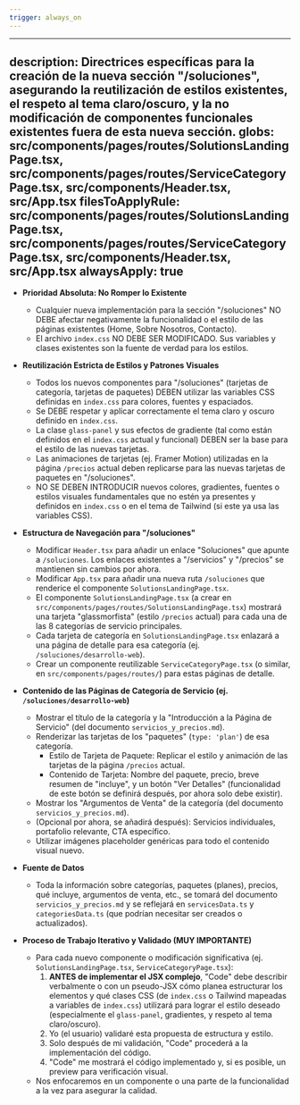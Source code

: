 ```yaml
---
trigger: always_on
---
```


---
description: Directrices específicas para la creación de la nueva sección "/soluciones", asegurando la reutilización de estilos existentes, el respeto al tema claro/oscuro, y la no modificación de componentes funcionales existentes fuera de esta nueva sección.
globs: src/components/pages/routes/SolutionsLandingPage.tsx, src/components/pages/routes/ServiceCategoryPage.tsx, src/components/Header.tsx, src/App.tsx
filesToApplyRule: src/components/pages/routes/SolutionsLandingPage.tsx, src/components/pages/routes/ServiceCategoryPage.tsx, src/components/Header.tsx, src/App.tsx
alwaysApply: true
---

- **Prioridad Absoluta: No Romper lo Existente**
    - Cualquier nueva implementación para la sección "/soluciones" NO DEBE afectar negativamente la funcionalidad o el estilo de las páginas existentes (Home, Sobre Nosotros, Contacto).
    - El archivo `index.css` NO DEBE SER MODIFICADO. Sus variables y clases existentes son la fuente de verdad para los estilos.

- **Reutilización Estricta de Estilos y Patrones Visuales**
    - Todos los nuevos componentes para "/soluciones" (tarjetas de categoría, tarjetas de paquetes) DEBEN utilizar las variables CSS definidas en `index.css` para colores, fuentes y espaciados.
    - Se DEBE respetar y aplicar correctamente el tema claro y oscuro definido en `index.css`.
    - La clase `glass-panel` y sus efectos de gradiente (tal como están definidos en el `index.css` actual y funcional) DEBEN ser la base para el estilo de las nuevas tarjetas.
    - Las animaciones de tarjetas (ej. Framer Motion) utilizadas en la página `/precios` actual deben replicarse para las nuevas tarjetas de paquetes en "/soluciones".
    - NO SE DEBEN INTRODUCIR nuevos colores, gradientes, fuentes o estilos visuales fundamentales que no estén ya presentes y definidos en `index.css` o en el tema de Tailwind (si este ya usa las variables CSS).

- **Estructura de Navegación para "/soluciones"**
    - Modificar `Header.tsx` para añadir un enlace "Soluciones" que apunte a `/soluciones`. Los enlaces existentes a "/servicios" y "/precios" se mantienen sin cambios por ahora.
    - Modificar `App.tsx` para añadir una nueva ruta `/soluciones` que renderice el componente `SolutionsLandingPage.tsx`.
    - El componente `SolutionsLandingPage.tsx` (a crear en `src/components/pages/routes/SolutionsLandingPage.tsx`) mostrará una tarjeta "glassmorfista" (estilo `/precios` actual) para cada una de las 8 categorías de servicio principales.
    - Cada tarjeta de categoría en `SolutionsLandingPage.tsx` enlazará a una página de detalle para esa categoría (ej. `/soluciones/desarrollo-web`).
    - Crear un componente reutilizable `ServiceCategoryPage.tsx` (o similar, en `src/components/pages/routes/`) para estas páginas de detalle.

- **Contenido de las Páginas de Categoría de Servicio (ej. `/soluciones/desarrollo-web`)**
    - Mostrar el título de la categoría y la "Introducción a la Página de Servicio" (del documento `servicios_y_precios.md`).
    - Renderizar las tarjetas de los "paquetes" (`type: 'plan'`) de esa categoría.
        - Estilo de Tarjeta de Paquete: Replicar el estilo y animación de las tarjetas de la página `/precios` actual.
        - Contenido de Tarjeta: Nombre del paquete, precio, breve resumen de "incluye", y un botón "Ver Detalles" (funcionalidad de este botón se definirá después, por ahora solo debe existir).
    - Mostrar los "Argumentos de Venta" de la categoría (del documento `servicios_y_precios.md`).
    - (Opcional por ahora, se añadirá después): Servicios individuales, portafolio relevante, CTA específico.
    - Utilizar imágenes placeholder genéricas para todo el contenido visual nuevo.

- **Fuente de Datos**
    - Toda la información sobre categorías, paquetes (planes), precios, qué incluye, argumentos de venta, etc., se tomará del documento `servicios_y_precios.md` y se reflejará en `servicesData.ts` y `categoriesData.ts` (que podrían necesitar ser creados o actualizados).

- **Proceso de Trabajo Iterativo y Validado (MUY IMPORTANTE)**
    - Para cada nuevo componente o modificación significativa (ej. `SolutionsLandingPage.tsx`, `ServiceCategoryPage.tsx`):
        1.  **ANTES de implementar el JSX complejo**, "Code" debe describir verbalmente o con un pseudo-JSX cómo planea estructurar los elementos y qué clases CSS (de `index.css` o Tailwind mapeadas a variables de `index.css`) utilizará para lograr el estilo deseado (especialmente el `glass-panel`, gradientes, y respeto al tema claro/oscuro).
        2.  Yo (el usuario) validaré esta propuesta de estructura y estilo.
        3.  Solo después de mi validación, "Code" procederá a la implementación del código.
        4.  "Code" me mostrará el código implementado y, si es posible, un preview para verificación visual.
    -   Nos enfocaremos en un componente o una parte de la funcionalidad a la vez para asegurar la calidad.